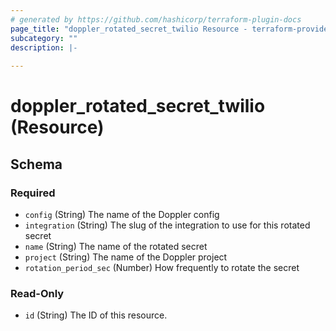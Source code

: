 ```yaml
---
# generated by https://github.com/hashicorp/terraform-plugin-docs
page_title: "doppler_rotated_secret_twilio Resource - terraform-provider-doppler"
subcategory: ""
description: |-
  
---
```


# doppler_rotated_secret_twilio (Resource)





<!-- schema generated by tfplugindocs -->
## Schema

### Required

- `config` (String) The name of the Doppler config
- `integration` (String) The slug of the integration to use for this rotated secret
- `name` (String) The name of the rotated secret
- `project` (String) The name of the Doppler project
- `rotation_period_sec` (Number) How frequently to rotate the secret

### Read-Only

- `id` (String) The ID of this resource.
